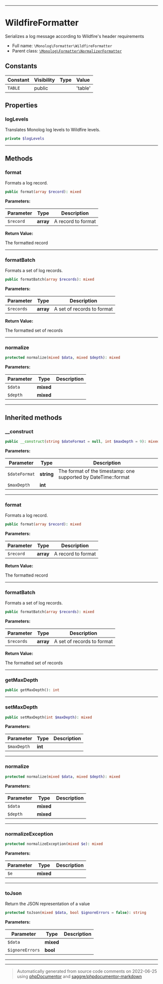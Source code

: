 ***

# WildfireFormatter

Serializes a log message according to Wildfire's header requirements



* Full name: `\Monolog\Formatter\WildfireFormatter`
* Parent class: [`\Monolog\Formatter\NormalizerFormatter`](./NormalizerFormatter.md)


## Constants

| Constant | Visibility | Type | Value |
|:---------|:-----------|:-----|:------|
|`TABLE`|public| |&#039;table&#039;|

## Properties


### logLevels

Translates Monolog log levels to Wildfire levels.

```php
private $logLevels
```






***

## Methods


### format

Formats a log record.

```php
public format(array $record): mixed
```








**Parameters:**

| Parameter | Type | Description |
|-----------|------|-------------|
| `$record` | **array** | A record to format |


**Return Value:**

The formatted record



***

### formatBatch

Formats a set of log records.

```php
public formatBatch(array $records): mixed
```








**Parameters:**

| Parameter | Type | Description |
|-----------|------|-------------|
| `$records` | **array** | A set of records to format |


**Return Value:**

The formatted set of records



***

### normalize



```php
protected normalize(mixed $data, mixed $depth): mixed
```








**Parameters:**

| Parameter | Type | Description |
|-----------|------|-------------|
| `$data` | **mixed** |  |
| `$depth` | **mixed** |  |




***


## Inherited methods


### __construct



```php
public __construct(string $dateFormat = null, int $maxDepth = 9): mixed
```








**Parameters:**

| Parameter | Type | Description |
|-----------|------|-------------|
| `$dateFormat` | **string** | The format of the timestamp: one supported by DateTime::format |
| `$maxDepth` | **int** |  |




***

### format

Formats a log record.

```php
public format(array $record): mixed
```








**Parameters:**

| Parameter | Type | Description |
|-----------|------|-------------|
| `$record` | **array** | A record to format |


**Return Value:**

The formatted record



***

### formatBatch

Formats a set of log records.

```php
public formatBatch(array $records): mixed
```








**Parameters:**

| Parameter | Type | Description |
|-----------|------|-------------|
| `$records` | **array** | A set of records to format |


**Return Value:**

The formatted set of records



***

### getMaxDepth



```php
public getMaxDepth(): int
```











***

### setMaxDepth



```php
public setMaxDepth(int $maxDepth): mixed
```








**Parameters:**

| Parameter | Type | Description |
|-----------|------|-------------|
| `$maxDepth` | **int** |  |




***

### normalize



```php
protected normalize(mixed $data, mixed $depth): mixed
```








**Parameters:**

| Parameter | Type | Description |
|-----------|------|-------------|
| `$data` | **mixed** |  |
| `$depth` | **mixed** |  |




***

### normalizeException



```php
protected normalizeException(mixed $e): mixed
```








**Parameters:**

| Parameter | Type | Description |
|-----------|------|-------------|
| `$e` | **mixed** |  |




***

### toJson

Return the JSON representation of a value

```php
protected toJson(mixed $data, bool $ignoreErrors = false): string
```








**Parameters:**

| Parameter | Type | Description |
|-----------|------|-------------|
| `$data` | **mixed** |  |
| `$ignoreErrors` | **bool** |  |




***


***
> Automatically generated from source code comments on 2022-06-25 using [phpDocumentor](http://www.phpdoc.org/) and [saggre/phpdocumentor-markdown](https://github.com/Saggre/phpDocumentor-markdown)
